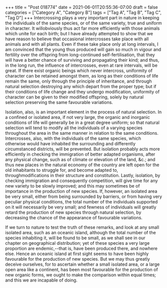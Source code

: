 +++
title = "Post 018774"
date = 2021-06-01T20:55:36-07:00
draft = false
categories = ["Category A", "Category B"]
tags = ["Tag A", "Tag B", "Tag C", "Tag D"]
+++
Intercrossing plays a very important part in nature in keeping the individuals of the same species, or of the same variety, true and uniform in character. It willobviously thus act far more efficiently with those animals which unite for each birth; but I have already attempted to show that we have reason to believe that occasional intercrosses take place with all animals and with all plants. Even if these take place only at long intervals, I am convinced that the young thus produced will gain so much in vigour and fertility over the offspring from long-continued self-fertilisation, that they will have a better chance of surviving and propagating their kind; and thus, in the long run, the influence of intercrosses, even at rare intervals, will be great. If there exist organic beings which never intercross, uniformity of character can be retained amongst them, as long as their conditions of life remain the same, only through the principle of inheritance, and through natural selection destroying any which depart from the proper type; but if their conditions of life change and they undergo modification, uniformity of character can be given to their modified offspring, solely by natural selection preserving the same favourable variations.

Isolation, also, is an important element in the process of natural selection. In a confined or isolated area, if not very large, the organic and inorganic conditions of life will generally be in a great degree uniform; so that natural selection will tend to modify all the individuals of a varying species throughout the area in the same manner in relation to the same conditions. Intercrosses, also, with the individuals of the same species, which otherwise would have inhabited the surrounding and differently circumstanced districts, will be prevented. But isolation probably acts more efficiently in checking the immigration of better adapted organisms, after any physical change, such as of climate or elevation of the land, &c.; and thus new places in the natural economy of the country are left open for the old inhabitants to struggle for, and become adapted to, throughmodifications in their structure and constitution. Lastly, isolation, by checking immigration and consequently competition, will give time for any new variety to be slowly improved; and this may sometimes be of importance in the production of new species. If, however, an isolated area be very small, either from being surrounded by barriers, or from having very peculiar physical conditions, the total number of the individuals supported on it will necessarily be very small; and fewness of individuals will greatly retard the production of new species through natural selection, by decreasing the chance of the appearance of favourable variations.

If we turn to nature to test the truth of these remarks, and look at any small isolated area, such as an oceanic island, although the total number of the species inhabiting it, will be found to be small, as we shall see in our chapter on geographical distribution; yet of these species a very large proportion are endemic,--that is, have been produced there, and nowhere else. Hence an oceanic island at first sight seems to have been highly favourable for the production of new species. But we may thus greatly deceive ourselves, for to ascertain whether a small isolated area, or a large open area like a continent, has been most favourable for the production of new organic forms, we ought to make the comparison within equal times; and this we are incapable of doing.
